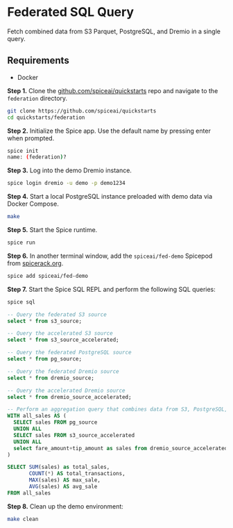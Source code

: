 # Federated SQL Query

Fetch combined data from S3 Parquet, PostgreSQL, and Dremio in a single query.

## Requirements

- Docker

**Step 1.** Clone the [github.com/spiceai/quickstarts](https://github.com/spiceai/quickstarts) repo and navigate to the `federation` directory.

```bash
git clone https://github.com/spiceai/quickstarts
cd quickstarts/federation
```

**Step 2.** Initialize the Spice app. Use the default name by pressing enter when prompted.

```bash
spice init
name: (federation)?
```

**Step 3.** Log into the demo Dremio instance.

```bash
spice login dremio -u demo -p demo1234
```

**Step 4.** Start a local PostgreSQL instance preloaded with demo data via Docker Compose.

```bash
make
```

**Step 5.** Start the Spice runtime.

```bash
spice run
```

**Step 6.** In another terminal window, add the `spiceai/fed-demo` Spicepod from [spicerack.org](https://spicerack.org).

```bash
spice add spiceai/fed-demo
```

**Step 7.** Start the Spice SQL REPL and perform the following SQL queries:

```bash
spice sql
```

```sql
-- Query the federated S3 source
select * from s3_source;

-- Query the accelerated S3 source
select * from s3_source_accelerated;

-- Query the federated PostgreSQL source
select * from pg_source;

-- Query the federated Dremio source
select * from dremio_source;

-- Query the accelerated Dremio source
select * from dremio_source_accelerated;

-- Perform an aggregation query that combines data from S3, PostgreSQL, and Dremio
WITH all_sales AS (
  SELECT sales FROM pg_source
  UNION ALL
  SELECT sales FROM s3_source_accelerated
  UNION ALL
  select fare_amount+tip_amount as sales from dremio_source_accelerated
)

SELECT SUM(sales) as total_sales,
       COUNT(*) AS total_transactions,
       MAX(sales) AS max_sale,
       AVG(sales) AS avg_sale
FROM all_sales
```

**Step 8.** Clean up the demo environment:

```bash
make clean
```
